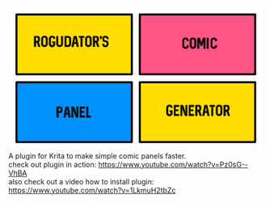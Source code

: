 ![RCPG logo](/rogudators_comic_panel_generator/logo_rcpg.png)
A plugin for Krita to make simple comic panels faster.<br>
check out plugin in action: https://www.youtube.com/watch?v=Pz0sG--VhBA <br>
also check out a video how to install plugin: https://www.youtube.com/watch?v=1LkmuH2tbZc <br>
